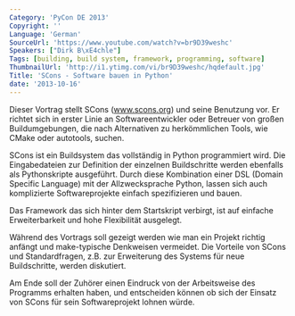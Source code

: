 ```yaml
---
Category: 'PyCon DE 2013'
Copyright: ''
Language: 'German'
SourceUrl: 'https://www.youtube.com/watch?v=br9D39weshc'
Speakers: ["Dirk B\xE4chle"]
Tags: [building, build system, framework, programming, software]
ThumbnailUrl: 'http://i1.ytimg.com/vi/br9D39weshc/hqdefault.jpg'
Title: 'SCons - Software bauen in Python'
date: '2013-10-16'
---
```

Dieser Vortrag stellt SCons (www.scons.org) und seine Benutzung vor. Er richtet sich in erster Linie an Softwareentwickler oder Betreuer von großen Buildumgebungen, die nach Alternativen zu herkömmlichen Tools, wie CMake oder autotools, suchen.

SCons ist ein Buildsystem das vollständig in Python programmiert wird. Die Eingabedateien zur Definition der einzelnen Buildschritte werden ebenfalls als Pythonskripte ausgeführt. Durch diese Kombination einer DSL (Domain Specific Language) mit der Allzwecksprache Python, lassen sich auch komplizierte Softwareprojekte einfach spezifizieren und bauen.

Das Framework das sich hinter dem Startskript verbirgt, ist auf einfache Erweiterbarkeit und hohe Flexibilität ausgelegt. 

Während des Vortrags soll gezeigt werden wie man ein Projekt richtig anfängt und make-typische Denkweisen vermeidet. Die Vorteile von SCons und  Standardfragen, z.B. zur Erweiterung des Systems für neue Buildschritte, werden diskutiert.

Am Ende soll der Zuhörer einen Eindruck von der Arbeitsweise des Programms erhalten haben, und entscheiden können ob sich der Einsatz von SCons für sein Softwareprojekt lohnen würde.
